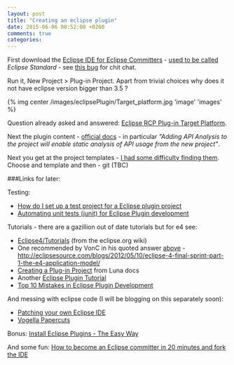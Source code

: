 ```yaml
---
layout: post
title: "Creating an eclipse plugin"
date: 2015-06-06 00:52:00 +0200
comments: true
categories:
---
```

First download the [Eclipse IDE for Eclipse Committers][1] -
[used to be called][2] *Eclipse Standard* - see [this bug][3] for chit chat.

Run it, New Project > Plug-in Project. Apart from trivial choices why does it
not have eclipse version bigger than 3.5 ?

{% img center /images/eclipsePlugin/Target_platform.jpg 'image' 'images' %}

Question already asked and answered: [Eclipse RCP Plug-in Target Platform][4].

Next the plugin content - [official docs][5] - in particular *"Adding API
Analysis to the project will enable static analysis of API usage from the
new project"*.

Next you get at the project templates - [I had some difficulty finding them][6].
Choose and template and then - git (TBC)


###Links for later:

Testing:

- [How do I set up a test project for a Eclipse plugin project][7]
- [Automating unit tests (junit) for Eclipse Plugin development][8]

Tutorials - there are a gazillion out of date tutorials but for e4 see:

- [Eclipse4/Tutorials][9] (from the eclipse.org wiki)
- One recommended by VonC in his quoted answer [above][10] -
http://eclipsesource.com/blogs/2012/05/10/eclipse-4-final-sprint-part-1-the-e4-application-model/
- [Creating a Plug-in Project][11] from Luna docs
- Another [Eclipse Plugin Tutorial][12]
- [Top 10 Mistakes in Eclipse Plugin Development][13]

And messing with eclipse code (I will be blogging on this separately soon):

- [Patching your own Eclipse IDE][14]
- [Vogella Papercuts][15]

Bonus: [Install Eclipse Plugins - The Easy Way][16]

And some fun:
[How to become an Eclipse committer in 20 minutes and fork the IDE][17]


  [1]: http://www.eclipse.org/downloads/packages/eclipse-ide-eclipse-committers-442/lunasr2
  [2]: https://wagenknecht.org/blog/archives/2014/09/looking-for-eclipse-standard-download.html
  [3]: https://bugs.eclipse.org/bugs/show_bug.cgi?id=441957
  [4]: http://stackoverflow.com/q/28299931/281545
  [5]: http://help.eclipse.org/luna/index.jsp?topic=%2Forg.eclipse.pde.doc.user%2Ftasks%2Fapi_tooling_setup.htm
  [6]: http://stackoverflow.com/questions/2612426/eclipse-plugin-development-for-eclipse
  [7]: http://stackoverflow.com/q/246130/281545
  [8]: http://stackoverflow.com/q/255370/281545
  [9]: http://wiki.eclipse.org/Eclipse4/Tutorials#EclipseSource_Eclipse_4_Tutorial
  [10]: http://stackoverflow.com/questions/2612426/eclipse-plugin-development-for-eclipse
  [11]: http://help.eclipse.org/luna/index.jsp?topic=%2Forg.eclipse.rse.doc.isv%2Fguide%2Ftutorial%2FpdeProject.html
  [12]: http://www.wideskills.com/eclipse-plugin-tutorial
  [13]: http://eclipse.dzone.com/articles/top-10-mistakes-eclipse-plugin
  [14]: http://eclipsesource.com/blogs/2012/07/30/patching-your-own-eclipse-ide/
  [15]: http://blog.vogella.com/tag/papercut/
  [16]: http://www.venukb.com/2006/08/20/install-eclipse-plugins-the-easy-way/
  [17]: http://www.slideshare.net/LarsVogel/eclipse-committerin20minutes
